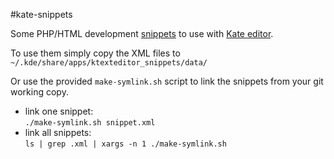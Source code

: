 #kate-snippets

Some PHP/HTML development [snippets](http://docs.kde.org/stable/en/applications/kate/kate-application-plugin-snippets.html) to use with [Kate editor](http://kate-editor.org).

To use them simply copy the XML files to `~/.kde/share/apps/ktexteditor_snippets/data/`

Or use the provided `make-symlink.sh` script to link the snippets from your git working copy.
- link one snippet:  
  `./make-symlink.sh snippet.xml`
- link all snippets:  
  `ls | grep .xml | xargs -n 1 ./make-symlink.sh`
